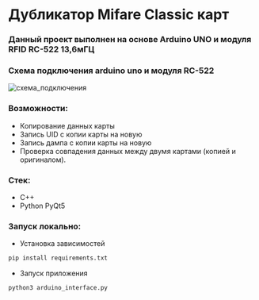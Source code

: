 # Дубликатор Mifare Classic карт 

### Данный проект выполнен на основе Arduino UNO и модуля RFID RC-522 13,6мГЦ 

### Схема подключения arduino uno и модуля RC-522
![схема_подключения](https://github.com/Max-Tulskiy/Mifare-cards-cloner/assets/90907669/40527871-f068-4f30-a9cb-0f1d3af52206)

### Возможности:
+ Копирование данных карты
+ Запись UID с копии карты на новую 
+ Запись дампа с копии карты на новую
+ Проверка совпадения данных между двумя картами (копией и оригиналом).  

### Стек:
+ C++
+ Python PyQt5
  
### Запуск локально:
+ Установка зависимостей
``` Python
pip install requirements.txt
```
+ Запуск приложения
```Python
python3 arduino_interface.py
```
